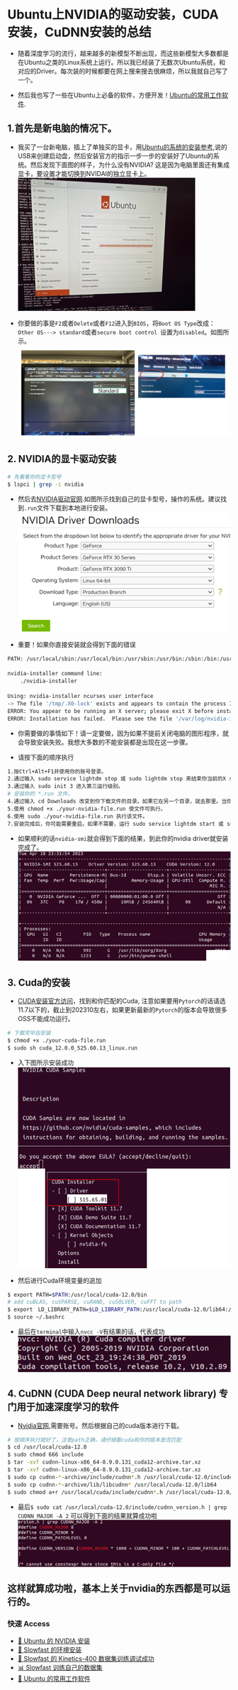 # Ubuntu上NVIDIA的驱动安装，CUDA安装，CuDNN安装的总结
- 随着深度学习的流行，越来越多的新模型不断出现，而这些新模型大多数都是在Ubuntu之类的Linux系统上运行。所以我已经装了无数次Ubuntu系统，和对应的Driver。每次装的时候都要在网上搜来搜去很麻烦，所以我就自己写了一个。

- 然后我也写了一些在Ubuntu上必备的软件，方便开发！[Ubuntu的常用工作软件](xxx).


## 1.首先是新电脑的情况下。
- 我买了一台新电脑，插上了单独买的显卡，用[Ubuntu的系统的安装参考](https://ubuntu.com/tutorials/install-ubuntu-desktop#1-overview),说的USB来创建启动盘，然后安装官方的指示一步一步的安装好了Ubuntu的系统。然后发现下面图的样子，为什么没有NVIDIA? 这是因为电脑里面还有集成显卡，要设置才能切换到NVIDAI的独立显卡上。
![illvmpipe_card.jpg](./picture/picture_Ubuntu_Env/illvmpipe_card.jpg)


- 你要做的事是```F2```或者```Delete```或者```F12```进入到```BIOS```，将```Boot OS Type```改成：```Other OS---> standard```或者```secure boot control ```设置为```disabled```。如图所示。
![borad_change.png](./picture/picture_Ubuntu_Env/borad_change.png)


## 2. NVIDIA的显卡驱动安装
```bash
# 先看看你的显卡型号
$ lspci | grep -i nvidia
```
- 然后去[NVIDIA驱动官网](https://www.nvidia.com/download/index.aspx ).如图所示找到自己的显卡型号，操作的系统。建议找到```.run```文件下载到本地进行安装。
![nvidia_homepage.png](./picture/picture_Ubuntu_Env/nvidia_homepage.png)


- 重要！如果你直接安装就会得到下面的错误
```bash
PATH: /usr/local/sbin:/usr/local/bin:/usr/sbin:/usr/bin:/sbin:/bin:/usr/games

nvidia-installer command line:
    ./nvidia-installer

Using: nvidia-installer ncurses user interface
-> The file '/tmp/.X0-lock' exists and appears to contain the process ID '1062' of a >runnning X server.
ERROR: You appear to be running an X server; please exit X before installing.  For >further details, please see the section INSTALLING THE NVIDIA DRIVER in the README >available on the Linux driver download page at www.nvidia.com.
ERROR: Installation has failed.  Please see the file '/var/log/nvidia-installer.log' >for details.  You may find suggestions on fixing installation problems in the README >available on the Linux driver download page at www.nvidia.com.
```

- 你需要做的事情如下！请一定要做，因为如果不提前关闭电脑的图形程序，就会导致安装失败。我想大多数的不能安装都是出现在这一步骤。

- 请按下面的顺序执行
```bash
1.按Ctrl+Alt+F1并使用你的账号登录。
2.通过输入 sudo service lightdm stop 或 sudo lightdm stop 来结束你当前的X server会话。
3.通过输入 sudo init 3 进入第三运行级别。
# 安装你的 *.run 文件。
4.通过输入 cd Downloads 改变到你下载文件的目录。如果它在另一个目录，就去那里。当你输入 ls NVIDIA* 时，查看是否可以看到该文件。
5.使用 chmod +x ./your-nvidia-file.run 使文件可执行。
6.使用 sudo ./your-nvidia-file.run 执行该文件。
7.安装完成后，你可能需要重启。如果不需要，运行 sudo service lightdm start 或 sudo start lightdm 以再次启动你的X server。此外在每次内核更新后，你都需要重复上述步骤。
```

- 如果顺利的话```nvidia-smi```就会得到下面的结果，到此你的nvidia driver就安装完成了。
![nvidia-smi.png](./picture/picture_Ubuntu_Env/nvidia-smi.png)



## 3. Cuda的安装
- [CUDA安装官方访问](https://developer.nvidia.com/cuda-toolkit-archive)，找到和你匹配的Cuda, 注意如果要用```Pytorch```的话请选11.7以下的，截止到202310左右，如果更新最新的```Pytorch```的版本会导致很多OSS不能成功运行。
```bash
# 下载完毕后安装
$ chmod +x ./your-cuda-file.run
$ sudo sh cuda_12.0.0_525.60.13_linux.run
```
- 入下图所示安装成功
![cuda_install.png](./picture/picture_Ubuntu_Env/cuda_install.png)

- 然后进行Cuda环境变量的追加
```bash
$ export PATH=$PATH:/usr/local/cuda-12.0/bin
# add cuBLAS, cuSPARSE, cuRAND, cuSOLVER, cuFFT to path
$ export　LD_LIBRARY_PATH=$LD_LIBRARY_PATH:/usr/local/cuda-12.0/lib64:/usr/lib/x86_64-linux-gnu
$ source ~/.bashrc
```

- 最后在```terminal```中输入```nvcc -V```有结果的话，代表成功
![nvcc.png](./picture/picture_Ubuntu_Env/nvcc.png)



## 4. CuDNN (CUDA Deep neural network library) 专门用于加速深度学习的软件

- [Nvidia官网](https://developer.nvidia.com/cudnn),需要账号。然后根据自己的cuda版本进行下载。

```bash
# 按顺序执行就好了，注意path正确，请仔细看cuda和你的版本是否匹配
$ cd /usr/local/cuda-12.0 
$ sudo chmod 666 include
$ tar -xvf cudnn-linux-x86_64-8.9.0.131_cuda12-archive.tar.xz 
$ tar -xvf cudnn-linux-x86_64-8.9.0.131_cuda12-archive.tar.xz 
$ sudo cp cudnn-*-archive/include/cudnn*.h /usr/local/cuda-12.0/include 
$ sudo cp cudnn-*-archive/lib/libcudnn* /usr/local/cuda-12.0/lib64 
$ sudo chmod a+r /usr/local/cuda/include/cudnn*.h /usr/local/cuda-12.0/lib64/libcudnn*
```

- 最后```$ sudo cat /usr/local/cuda-12.0/include/cudnn_version.h | grep CUDNN_MAJOR -A 2```
可以得到下面的结果就算成功啦
![cudnn.png](./picture/picture_Ubuntu_Env/cudnn.png)




## 这样就算成功啦，基本上关于nvidia的东西都是可以运行的。

### 快速 Access
- [🐧 Ubuntu 的 NVIDIA 安装](https://github.com/Leozyc-waseda/TechMemoirsOfLeo/blob/main/Ubuntu_NVIDIA_CUDA_INSTALL.md)
- [🚀 Slowfast 的环境安装](https://github.com/Leozyc-waseda/TechMemoirsOfLeo/blob/main/slowfast_install_2023_leo.md)
- [🎥 Slowfast 的 Kinetics-400 数据集训练调试成功](./Slowfast_kinetics-400.md)
- [📊 Slowfast 训练自己的数据集](./Train_your_ownDataset_Slowfast.md) 
- [💼 Ubuntu 的常用工作软件](./Ubuntu_Remote_Software.md) 
